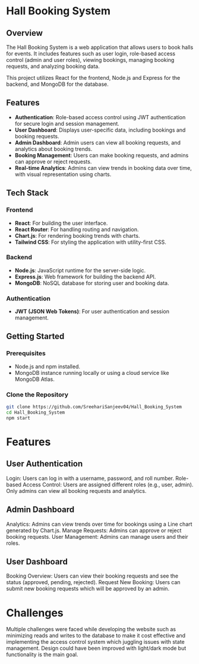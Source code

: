 # Hall Booking System

## Overview

The Hall Booking System is a web application that allows users to book halls for events. It includes features such as user login, role-based access control (admin and user roles), viewing bookings, managing booking requests, and analyzing booking data.

This project utilizes React for the frontend, Node.js and Express for the backend, and MongoDB for the database.

## Features

- **Authentication**: Role-based access control using JWT authentication for secure login and session management.
- **User Dashboard**: Displays user-specific data, including bookings and booking requests.
- **Admin Dashboard**: Admin users can view all booking requests, and analytics about booking trends.
- **Booking Management**: Users can make booking requests, and admins can approve or reject requests.
- **Real-time Analytics**: Admins can view trends in booking data over time, with visual representation using charts.

## Tech Stack

### Frontend
- **React**: For building the user interface.
- **React Router**: For handling routing and navigation.
- **Chart.js**: For rendering booking trends with charts.
- **Tailwind CSS**: For styling the application with utility-first CSS.

### Backend
- **Node.js**: JavaScript runtime for the server-side logic.
- **Express.js**: Web framework for building the backend API.
- **MongoDB**: NoSQL database for storing user and booking data.

### Authentication
- **JWT (JSON Web Tokens)**: For user authentication and session management.

## Getting Started

### Prerequisites

- Node.js and npm installed.
- MongoDB instance running locally or using a cloud service like MongoDB Atlas.

### Clone the Repository

```bash
git clone https://github.com/SreehariSanjeev04/Hall_Booking_System
cd Hall_Booking_System
npm start
```
# Features
## User Authentication
Login: Users can log in with a username, password, and roll number.
Role-based Access Control: Users are assigned different roles (e.g., user, admin). Only admins can view all booking requests and analytics.
## Admin Dashboard
Analytics: Admins can view trends over time for bookings using a Line chart generated by Chart.js.
Manage Requests: Admins can approve or reject booking requests.
User Management: Admins can manage users and their roles.
## User Dashboard
Booking Overview: Users can view their booking requests and see the status (approved, pending, rejected).
Request New Booking: Users can submit new booking requests which will be approved by an admin.

# Challenges

Multiple challenges were faced while developing the website such as minimizing reads and writes to the database to make it cost effective and implementing the access control system which juggling issues with state management. Design could have been improved with light/dark mode but functionality is the main goal.